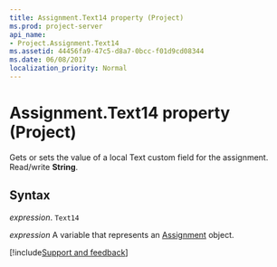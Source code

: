 ```yaml
---
title: Assignment.Text14 property (Project)
ms.prod: project-server
api_name:
- Project.Assignment.Text14
ms.assetid: 44456fa9-47c5-d8a7-0bcc-f01d9cd08344
ms.date: 06/08/2017
localization_priority: Normal
---
```



# Assignment.Text14 property (Project)

Gets or sets the value of a local Text custom field for the assignment. Read/write  **String**.


## Syntax

_expression_. `Text14`

_expression_ A variable that represents an [Assignment](./Project.Assignment.md) object.

[!include[Support and feedback](~/includes/feedback-boilerplate.md)]